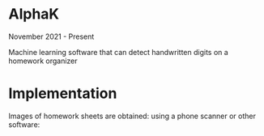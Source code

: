 # AlphaK

November 2021 - Present

Machine learning software that can detect handwritten digits on a homework organizer

# Implementation

Images of homework sheets are obtained: using a phone scanner or other software: 

